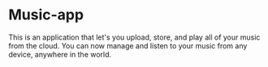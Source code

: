 # Music-app
This is an application that let's you upload, store, and play all of your music from the cloud. You can now manage and listen to your music from any device, anywhere in the world.
